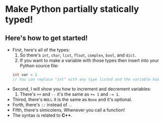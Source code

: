 # Make Python partially statically typed!
## Here's how to get started!

- First, here's all of the types:
  1. So there's `int`, `char`, `list`, `float`, `complex`, `bool`, and `dict`.
  2. If you want to make a variable with those types then insert into your Python source file:
  ```cpp
  int var = 1
  // You can replace "int" with any type listed and the variable has to match that type.
  ```
- Second, I will show you how to increment and decrement variables:
  1.  There's `++` and `--` it's the same as `+= 1` and `-= 1`.
- Thired, there's `NULL` it is the same as `None` and it's optional.
- Forth, there's `::` instead of `.`.
- Fifth, there's simicolens, Whenever you call a function!
- The syntax is related to **C++**.
